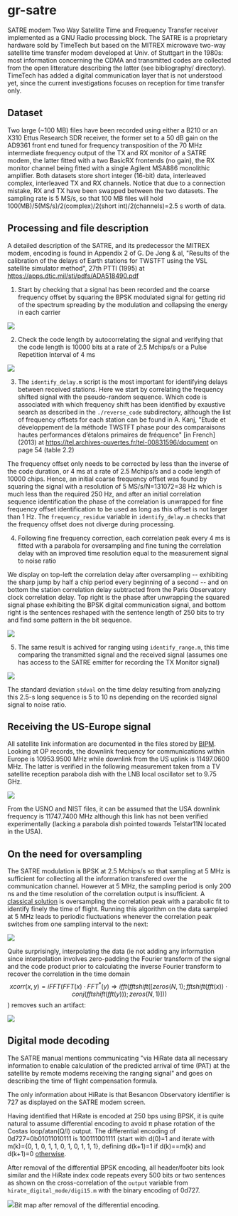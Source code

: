 # gr-satre
SATRE modem Two Way Satellite Time and Frequency Transfer receiver implemented as a GNU Radio processing block. The SATRE is a proprietary hardware sold by TimeTech but based on the MITREX microwave two-way satellite time transfer modem developed at Univ. of Stuttgart in the 1980s: most information concerning the CDMA and transmitted codes are collected from the open litterature describing the latter (see bibliography/ directory). TimeTech has added a digital communication layer that is not understood yet, since the current investigations focuses on reception for time transfer only.

## Dataset

Two large (~100 MB) files have been recorded using either a B210 or an X310 Ettus Research SDR receiver, the former set to a 50 dB gain on the AD9361 front end tuned for frequency transposition of the 70 MHz intermediate frequency output of the TX and RX monitor of a SATRE modem, the latter fitted with a two BasicRX frontends (no gain), the RX monitor channel being fitted with a single Agilent MSA886 monolithic amplifier. Both datasets store short integer (16-bit) data, interleaved complex, interleaved TX and RX channels. Notice that due to a connection mistake, RX and TX have been swapped between the two datasets. The sampling rate is 5 MS/s, so that 100 MB files will hold 100(MB)/5(MS/s)/2(complex)/2(short int)/2(channels)=2.5 s worth of data.

## Processing and file description

A detailed description of the SATRE, and its predecessor the MITREX modem, encoding is found
in Appendix 2 of G. De Jong & al, "Results of the calibration of the delays of Earth stations for
TWSTFT using the VSL satellite simulator method", 27th PTTI (1995) at 
https://apps.dtic.mil/sti/pdfs/ADA518490.pdf

1. Start by checking that a signal has been recorded and the coarse frequency offset by
squaring the BPSK modulated signal for getting rid of the spectrum spreading by the modulation
and collapsing the energy in each carrier

<img src="figures/fig1.png">

2. Check the code length by autocorrelating the signal and verifying that the code length
is 10000 bits at a rate of 2.5 Mchips/s or a Pulse Repetition Interval of 4 ms

<img src="figures/fig2.png">

3. The ``identify_delay.m`` script is the most important for identifying delays between received
stations. Here we start by correlating the frequency shifted signal with the pseudo-random sequence.
Which code is associated with which frequency shift has been identified by exaustive search as 
described in the ``./reverse_code`` subdirectory, although the list of frequency offsets for each 
station can be found in A. Kanj, "Etude et développement de la méthode TWSTFT phase pour des comparaisons 
hautes performances d’étalons primaires de fréquence" [in French] (2013) at
https://tel.archives-ouvertes.fr/tel-00831596/document on page 54 (table 2.2) 

The frequency offset only needs to be corrected by less than the inverse of the code duration, or
4 ms at a rate of 2.5 Mchips/s and a code length of 10000 chips. Hence, an initial coarse frequency
offset was found by squaring the signal with a resolution of 5 MS/s/N=131072=38 Hz which is much less 
than the required 250 Hz, and after an initial correlation sequence identification the phase of the
correlation is unwrapped for fine frequency offset identification to be used as long as this offset
is not larger than 1 Hz. The ``frequency_residue`` variable in ``identify_delay.m`` checks that the
frequency offset does not diverge during processing.

4. Following fine frequency correction, each correlation peak every 4 ms is fitted with a parabola
for oversampling and fine tuning the correlation delay with an improved time resolution equal to the
measurement signal to noise ratio

We display on top-left the correlation delay after oversampling -- exhibiting the sharp jump by
half a chip period every beginning of a second -- and on bottom the station correlation delay
subtracted from the Paris Observatory clock correlation delay. Top right is the phase after unwrapping
the squared signal phase exhibiting the BPSK digital communication signal, and bottom right is
the sentences reshaped with the sentence length of 250 bits to try and find some pattern in the bit
sequence.

<img src="figures/fig3.png">

5. The same result is achived for ranging using ``identify_range.m``, this time comparing the
transmitted signal and the received signal (assumes one has access to the SATRE emitter for recording
the TX Monitor signal)

<img src="figures/fig4.png">

The standard deviation ``stdval`` on the time delay resulting from analyzing this 2.5-s long sequence is 5 to 10 ns
depending on the recorded signal signal to noise ratio.

## Receiving the US-Europe signal

All satellite link information are documented in the files stored by [BIPM](https://webtai.bipm.org/ftp/pub/tai/data/2022/time_transfer/twstft//). Looking at OP records, the downlink frequency for communications within
Europe is 10953.9500 MHz while downlink from the US uplink is 11497.0600 MHz. The latter is verified in
the following measurement taken from a TV satellite reception parabola dish with the LNB local oscillator
set to 9.75 GHz.

<img src="figures/ZNL_ScreenShot_2022-08-22_10-11-32_OPdownlinkUSfreq.PNG">

From the USNO and NIST files, it can be assumed that the USA downlink frequency is 11747.7400 MHz although
this link has not been verified experimentally (lacking a parabola dish pointed towards Telstar11N located
in the USA).

## On the need for oversampling

The SATRE modulation is BPSK at 2.5 Mchips/s so that sampling at 5 MHz is sufficient for collecting
all the information transfered over the communication channel. However at 5 MHz, the sampling period
is only 200 ns and the time resolution of the correlation output is insufficient. A [classical solution](http://jmfriedt.free.fr/interrogateur.pdf)
is oversampling the correlation peak with a parabolic fit to identify finely the time of flight. Running
this algorithm on the data sampled at 5 MHz leads to periodic fluctuations whenever the correlation
peak switches from one sampling interval to the next:

<img src="figures/B210_SATRE_time_fluctuation.png">

Quite surprisingly, interpolating the data (ie not adding any information since interpolation involves zero-padding
the Fourier transform of the signal and the code product prior to calculating the inverse Fourier transform
to recover the correlation in the time domain
$$xcorr(x,y)=iFFT(FFT(x)\cdot FFT^*(y) \Rightarrow ifft(fftshift([zeros(N,1) ; fftshift(fft(x))\cdot conj(fftshift(fft(y))) ; zeros(N,1)]))$$
) removes such an artifact:

<img src="figures/B210_time_fluctuation_oversample3.png">

## Digital mode decoding

The SATRE manual mentions communicating "via HiRate data all necessary information to enable calculation of the predicted arrival of time (PAT) at the satellite by remote modems receiving the 
ranging signal" and goes on describing the time of flight compensation formula.

The only information about HiRate is that Besancon Observatory identifier is 727 as displayed on the 
SATRE modem screen.

Having identified that HiRate is encoded at 250 bps using BPSK, it is quite natural to assume
differential encoding to avoid π phase rotation of the Costas loop/atan(Q/I) output. The 
differential encoding of 0d727=0b01011010111 is 100111001111 (start with d(0)=1 and iterate with
m(k)={0, 1, 0, 1, 1, 0, 1, 0, 1, 1, 1}, defining  d(k+1)=1 if d(k)==m(k) and  d(k+1)=0
[otherwise](https://www.idc-online.com/technical_references/pdfs/electronic_engineering/Differential_Encoding_and_Decoding.pdf).

After removal of the differential BPSK encoding, all header/footer bits look similar and the HiRate index code repeats
every 500 bits or two sentences as shown on the cross-correlation of the ``output`` variable from ``hirate_digital_mode/digi15.m``
with the binary encoding of 0d727.

<img src="code15_after_diff_removal.png">Bit map</a> after removal of the differential encoding.
